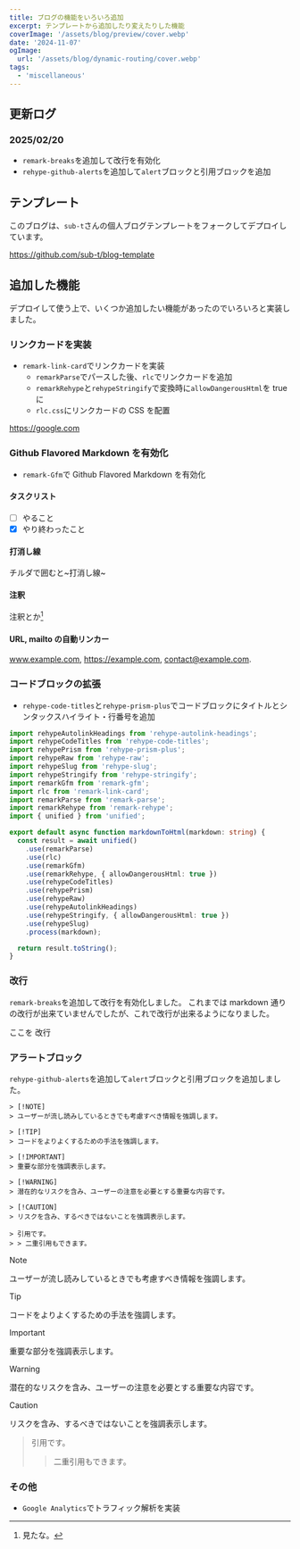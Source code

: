 ```yaml
---
title: ブログの機能をいろいろ追加
excerpt: テンプレートから追加したり変えたりした機能
coverImage: '/assets/blog/preview/cover.webp'
date: '2024-11-07'
ogImage:
  url: '/assets/blog/dynamic-routing/cover.webp'
tags:
  - 'miscellaneous'
---
```


## 更新ログ

### 2025/02/20

- `remark-breaks`を追加して改行を有効化
- `rehype-github-alerts`を追加して`alert`ブロックと引用ブロックを追加

## テンプレート

このブログは、`sub-t`さんの個人ブログテンプレートをフォークしてデプロイしています。

https://github.com/sub-t/blog-template

## 追加した機能

デプロイして使う上で、いくつか追加したい機能があったのでいろいろと実装しました。

### リンクカードを実装

- `remark-link-card`でリンクカードを実装
  - `remarkParse`でパースした後、`rlc`でリンクカードを追加
  - `remarkRehype`と`rehypeStringify`で変換時に`allowDangerousHtml`を true に
  - `rlc.css`にリンクカードの CSS を配置

https://google.com

### Github Flavored Markdown を有効化

- `remark-Gfm`で Github Flavored Markdown を有効化

#### タスクリスト

- [ ] やること
- [x] やり終わったこと

#### 打消し線

チルダで囲むと~打消し線~

#### 注釈

注釈とか[^1]

[^1]: 見たな。

#### URL, mailto の自動リンカー

www.example.com, https://example.com, contact@example.com.

### コードブロックの拡張

- `rehype-code-titles`と`rehype-prism-plus`でコードブロックにタイトルとシンタックスハイライト・行番号を追加

```TypeScript:src/lib/markdownToHtml.ts {9,14-15} showLineNumbers
import rehypeAutolinkHeadings from 'rehype-autolink-headings';
import rehypeCodeTitles from 'rehype-code-titles';
import rehypePrism from 'rehype-prism-plus';
import rehypeRaw from 'rehype-raw';
import rehypeSlug from 'rehype-slug';
import rehypeStringify from 'rehype-stringify';
import remarkGfm from 'remark-gfm';
import rlc from 'remark-link-card';
import remarkParse from 'remark-parse';
import remarkRehype from 'remark-rehype';
import { unified } from 'unified';

export default async function markdownToHtml(markdown: string) {
  const result = await unified()
    .use(remarkParse)
    .use(rlc)
    .use(remarkGfm)
    .use(remarkRehype, { allowDangerousHtml: true })
    .use(rehypeCodeTitles)
    .use(rehypePrism)
    .use(rehypeRaw)
    .use(rehypeAutolinkHeadings)
    .use(rehypeStringify, { allowDangerousHtml: true })
    .use(rehypeSlug)
    .process(markdown);

  return result.toString();
}
```

### 改行

`remark-breaks`を追加して改行を有効化しました。
これまでは markdown 通りの改行が出来ていませんでしたが、これで改行が出来るようになりました。

ここを
改行

### アラートブロック

`rehype-github-alerts`を追加して`alert`ブロックと引用ブロックを追加しました。

```text:alert
> [!NOTE]
> ユーザーが流し読みしているときでも考慮すべき情報を強調します。

> [!TIP]
> コードをよりよくするための手法を強調します。

> [!IMPORTANT]
> 重要な部分を強調表示します。

> [!WARNING]
> 潜在的なリスクを含み、ユーザーの注意を必要とする重要な内容です。

> [!CAUTION]
> リスクを含み、するべきではないことを強調表示します。
```

```text:note
> 引用です。
> > 二重引用もできます。
```

> [!NOTE]
> ユーザーが流し読みしているときでも考慮すべき情報を強調します。

> [!TIP]
> コードをよりよくするための手法を強調します。

> [!IMPORTANT]
> 重要な部分を強調表示します。

> [!WARNING]
> 潜在的なリスクを含み、ユーザーの注意を必要とする重要な内容です。

> [!CAUTION]
> リスクを含み、するべきではないことを強調表示します。

> 引用です。
>
> > 二重引用もできます。

### その他

- `Google Analytics`でトラフィック解析を実装
